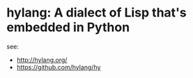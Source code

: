 # hylang: A dialect of Lisp that's embedded in Python 

see:

- http://hylang.org/
- https://github.com/hylang/hy


